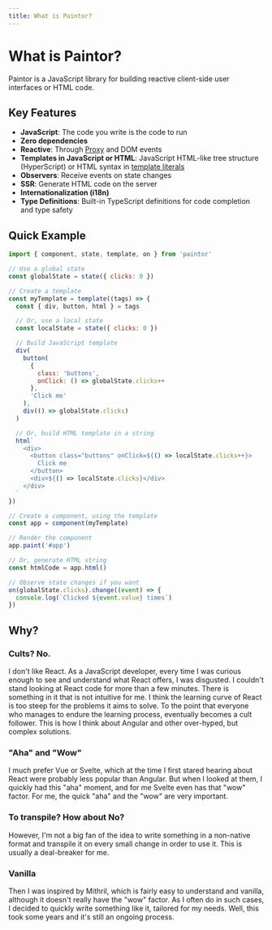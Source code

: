 ```yaml
---
title: What is Paintor?
---
```


# What is Paintor?

Paintor is a JavaScript library for building reactive client-side user interfaces or HTML
code.

## Key Features
- **JavaScript**: The code you write is the code to run
- **Zero dependencies**
- **Reactive**: Through [Proxy](https://developer.mozilla.org/en-US/docs/Web/JavaScript/Reference/Global_Objects/Proxy)
  and DOM events
- **Templates in JavaScript or HTML**: JavaScript HTML-like tree structure
  (HyperScript) or HTML syntax in [template literals](https://developer.mozilla.org/en-US/docs/Web/JavaScript/Reference/Template_literals)
- **Observers**: Receive events on state changes
- **SSR**: Generate HTML code on the server
- **Internationalization (i18n)**
- **Type Definitions**: Built-in TypeScript definitions for code completion and
  type safety

## Quick Example

```javascript
import { component, state, template, on } from 'paintor'

// Use a global state
const globalState = state({ clicks: 0 })

// Create a template
const myTemplate = template((tags) => {
  const { div, button, html } = tags

  // Or, use a local state
  const localState = state({ clicks: 0 })

  // Build JavaScript template
  div(
    button(
      {
        class: 'buttons',
        onClick: () => globalState.clicks++
      },
      'Click me'
    ),
    div(() => globalState.clicks)
  )

  // Or, build HTML template in a string
  html`
    <div>
      <button class="buttons" onClick=${() => localState.clicks++}>
        Click me
      </button>
      <div>${() => localState.clicks}</div>
    </div>
  `
})

// Create a component, using the template
const app = component(myTemplate)

// Render the component
app.paint('#app')

// Or, generate HTML string
const htmlCode = app.html()

// Observe state changes if you want
on(globalState.clicks).change((event) => {
  console.log(`Clicked ${event.value} times`)
})
```

## Why?

### Cults? No.

I don't like React. As a JavaScript developer, every time I was curious enough
to see and understand what React offers, I was disgusted. I couldn't stand
looking at React code for more than a few minutes. There is something in it that
is not intuitive for me. I think the learning curve of React is too steep for
the problems it aims to solve. To the point that everyone who manages to endure
the learning process, eventually becomes a cult follower. This is how I think
about Angular and other over-hyped, but complex solutions.

### "Aha" and "Wow"

I much prefer Vue or Svelte, which at the time I first stared hearing about
React were probably less popular than Angular. But when I looked at them,
I quickly had this "aha" moment, and for me Svelte even has that "wow" factor.
For me, the quick "aha" and the "wow" are very important.

### To transpile? How about No?

However, I'm not a big fan of the idea to write something in a non-native format
and transpile it on every small change in order to use it. This is usually a
deal-breaker for me.

### Vanilla

Then I was inspired by Mithril, which is fairly easy to understand and vanilla,
although it doesn't really have the "wow" factor. As I often do in such cases,
I decided to quickly write something like it, tailored for my needs. Well, this
took some years and it's still an ongoing process.
